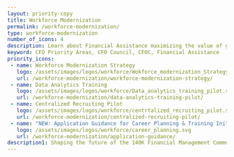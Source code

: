 ```yaml
---
layout: priority-copy
title: Workforce Modernization
permalink: /workforce-modernization/
type: workforce-modernization
number_of_icons: 4
description: Learn about Financial Assistance maximizing the value of grant funding.
keyword: CFO Priority Areas, CFO Council, CFOC, Financial Assistance
priority_icons: 
 - name: Workforce Modernization Strategy
   logo: /assets/images/logos/workforce/Wokforce_modernization_Strategy.svg
   url: /workforce-modernization/workforce-modernization-strategy/
 - name: Data Analytics Training
   logo: /assets/images/logos/workforce/Data_analytics_training_pilot.svg
   url: /workforce-modernization/data-analytics-training-pilot/
 - name: Centralized Recruiting Pilot
   logo: /assets/images/logos/workforce/centrtalized_recruiting_pilot.svg
   url: /workforce-modernization/centralized-recruiting-pilot/
 - name: "NEW: Application Guidance for Career Planning & Training Initiative"
   logo: /assets/images/logos/workforce/career_planning.svg
   url: /workforce-modernization/application-guidance/  
description1: Shaping the future of the 140K Financial Management Community  workforce
---
```




